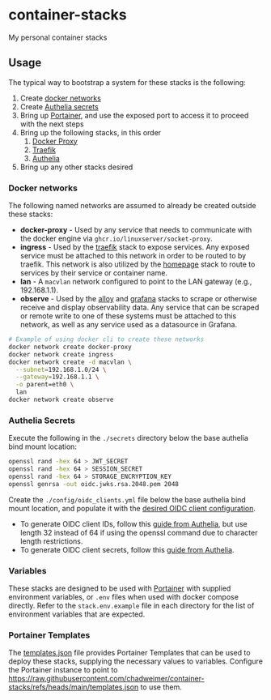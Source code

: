 # container-stacks

My personal container stacks

## Usage

The typical way to bootstrap a system for these stacks is the following:

1. Create [docker networks](#docker-networks)
1. Create [Authelia secrets](#authelia-secrets)
1. Bring up [Portainer](portainer/compose.yaml), and use the exposed port to access it to proceed with the next steps
1. Bring up the following stacks, in this order
   1. [Docker Proxy](docker-proxy/compose.yaml)
   1. [Traefik](traefik/compose.yaml)
   1. [Authelia](authelia/compose.yaml)
1. Bring up any other stacks desired

### Docker networks

The following named networks are assumed to already be created outside these stacks:

- **docker-proxy** - Used by any service that needs to communicate with the docker engine via `ghcr.io/linuxserver/socket-proxy`.
- **ingress** - Used by the [traefik](traefik/compose.yaml) stack to expose services. Any exposed service must be attached to this network in order to be routed to by traefik. This network is also utilized by the [homepage](homepage/compose.yaml) stack to route to services by their service or container name.
- **lan** - A `macvlan` network configured to point to the LAN gateway (e.g., 192.168.1.1).
- **observe** - Used by the [alloy](alloy/compose.yaml) and [grafana](grafana/compose.yaml) stacks to scrape or otherwise receive and display observability data. Any service that can be scraped or remote write to one of these systems must be attached to this network, as well as any service used as a datasource in Grafana.

```bash
# Example of using docker cli to create these networks
docker network create docker-proxy
docker network create ingress
docker network create -d macvlan \
  --subnet=192.168.1.0/24 \
  --gateway=192.168.1.1 \
  -o parent=eth0 \
  lan
docker network create observe
```

### Authelia Secrets

Execute the following in the `./secrets` directory below the base authelia bind mount location:

```bash
openssl rand -hex 64 > JWT_SECRET
openssl rand -hex 64 > SESSION_SECRET
openssl rand -hex 64 > STORAGE_ENCRYPTION_KEY
openssl genrsa -out oidc.jwks.rsa.2048.pem 2048
```

Create the `./config/oidc_clients.yml` file below the base authelia bind mount location, and populate it with the [desired OIDC client configuration](https://www.authelia.com/integration/openid-connect/introduction/).

- To generate OIDC client IDs, follow this [guide from Authelia](https://www.authelia.com/reference/guides/generating-secure-values/#generating-a-random-alphanumeric-string), but use length 32 instead of 64 if using the openssl command due to character length restrictions.
- To generate OIDC client secrets, follow this [guide from Authelia](https://www.authelia.com/reference/guides/generating-secure-values/#generating-a-random-password-hash).

### Variables

These stacks are designed to be used with [Portainer](https://portainer.io) with supplied environment variables, or `.env` files when used with docker compose directly.
Refer to the `stack.env.example` file in each directory for the list of environment variables that are expected.

### Portainer Templates

The [templates.json](templates.json) file provides Portainer Templates that can be used to deploy these stacks, supplying the necessary values to variables.
Configure the Portainer instance to point to <https://raw.githubusercontent.com/chadweimer/container-stacks/refs/heads/main/templates.json> to use them.
